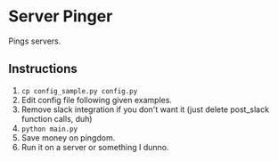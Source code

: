 # Server Pinger

Pings servers.

## Instructions

1. `cp config_sample.py config.py`
2. Edit config file following given examples.
3. Remove slack integration if you don't want it (just delete post_slack function calls, duh)
4. `python main.py`
5. Save money on pingdom.
6. Run it on a server or something I dunno.